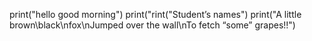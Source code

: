 print("hello good morning")
print("rint("Student’s names")
print("A little brown\black\nfox\nJumped over the wall\nTo fetch “some” grapes!!")
 
  
